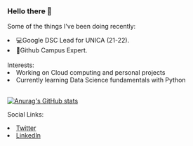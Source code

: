 ### Hello there 👋

Some of the things I've been doing recently:
<li>💻Google DSC Lead for UNICA (21-22).</li> 
<li>🚩Github Campus Expert.</li> <br />
Interests: 
<li>Working on Cloud computing and personal projects</li>
<li>Currently learning Data Science fundamentals with Python</li>
<br />
 
[![Anurag's GitHub stats](https://github-readme-stats.vercel.app/api?username=eduardoorm)](https://github.com/anuraghazra/github-readme-stats)

Social Links:
<li><a href="https://twitter.com/eduardo_mjo">Twitter</a></li>
<li><a href="https://www.linkedin.com/in/jose-eduardo-orme%C3%B1o-meneses-9b0953207/">LinkedIn</a></li>

